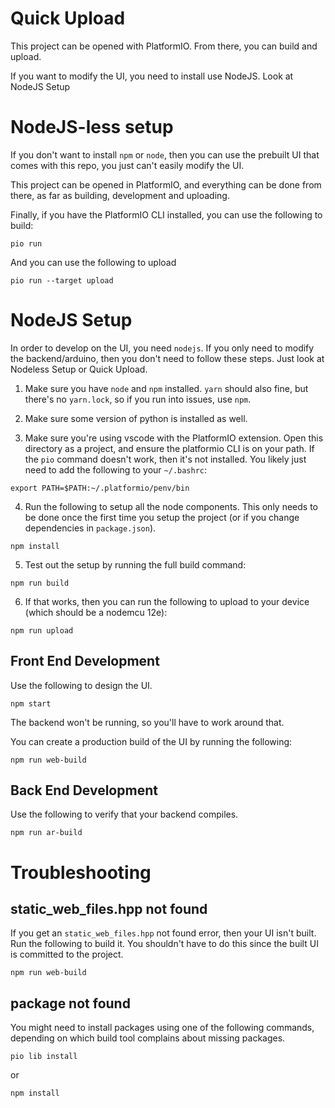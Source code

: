 # Quick Upload

This project can be opened with PlatformIO. From there, you can build and
upload.

If you want to modify the UI, you need to install use NodeJS. Look at NodeJS
Setup

# NodeJS-less setup

If you don't want to install `npm` or `node`, then you can use the prebuilt
UI that comes with this repo, you just can't easily modify the UI.

This project can be opened in PlatformIO, and everything can be done from
there, as far as building, development and uploading.

Finally, if you have the PlatformIO CLI installed, you can use the following to build:

```
pio run
```

And you can use the following to upload

```
pio run --target upload
```

# NodeJS Setup

In order to develop on the UI, you need `nodejs`. If you only need to modify the backend/arduino, then you don't need to follow these steps. Just look at Nodeless Setup or Quick Upload.

1. Make sure you have `node` and `npm` installed. `yarn` should also fine, but
there's no `yarn.lock`, so if you run into issues, use `npm`.

1. Make sure some version of python is installed as well.

1. Make sure you're using vscode with the PlatformIO extension. Open this
directory as a project, and ensure the platformio CLI is on your path. If the
`pio` command doesn't work, then it's not installed. You likely just need to
add the following to your `~/.bashrc`:

```
export PATH=$PATH:~/.platformio/penv/bin
```

4. Run the following to setup all the node components. This only needs to be
done once the first time you setup the project (or if you change dependencies
in `package.json`).

```
npm install
```

5. Test out the setup by running the full build command:

```
npm run build
```

6. If that works, then you can run the following to upload to your device (which should be a nodemcu 12e):

```
npm run upload
```

## Front End Development

Use the following to design the UI.

```
npm start
```

The backend won't be running, so you'll have to work around that.

You can create a production build of the UI by running the following:

```
npm run web-build
```

## Back End Development

Use the following to verify that your backend compiles.

```
npm run ar-build
```

# Troubleshooting

## static_web_files.hpp not found

If you get an `static_web_files.hpp` not found error, then your UI isn't
built. Run the following to build it. You shouldn't have to do this since the
built UI is committed to the project.

```
npm run web-build
```

## package not found

You might need to install packages using one of the following commands,
depending on which build tool complains about missing packages.

```
pio lib install
```

or

```
npm install
``` 
